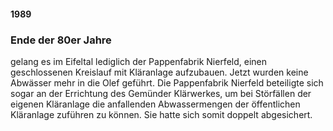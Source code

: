 #### 1989

### Ende der 80er Jahre 
gelang es im Eifeltal lediglich der Pappenfabrik Nierfeld, einen geschlossenen Kreislauf mit Kläranlage aufzubauen. Jetzt wurden keine Abwässer mehr in die Olef geführt. Die Pappenfabrik Nierfeld beteiligte sich sogar an der Errichtung des Gemünder Klärwerkes, um bei Störfällen der eigenen Kläranlage die anfallenden Abwassermengen der öffentlichen Kläranlage zuführen zu können. Sie hatte sich somit doppelt abgesichert.